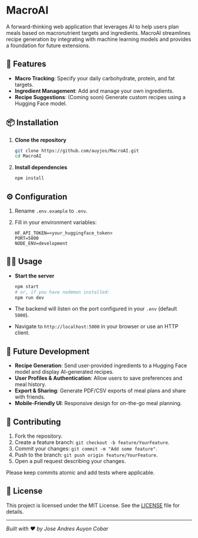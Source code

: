# MacroAI

A forward-thinking web application that leverages AI to help users plan meals based on macronutrient targets and ingredients. MacroAI streamlines recipe generation by integrating with machine learning models and provides a foundation for future extensions.

## 🚀 Features

* **Macro Tracking**: Specify your daily carbohydrate, protein, and fat targets.
* **Ingredient Management**: Add and manage your own ingredients.
* **Recipe Suggestions**: (Coming soon) Generate custom recipes using a Hugging Face model.

## 📦 Installation

1. **Clone the repository**

   ```bash
   git clone https://github.com/auyjos/MacroAI.git
   cd MacroAI
   ```
2. **Install dependencies**

   ```bash
   npm install
   ```

## ⚙️ Configuration

1. Rename `.env.example` to `.env`.
2. Fill in your environment variables:

   ```dotenv
   HF_API_TOKEN=<your_huggingface_token>
   PORT=5000
   NODE_ENV=development
   ```

## 🚴‍♀️ Usage

* **Start the server**

  ```bash
  npm start
  # or, if you have nodemon installed:
  npm run dev
  ```
* The backend will listen on the port configured in your `.env` (default `5000`).
* Navigate to `http://localhost:5000` in your browser or use an HTTP client.

## 🔭 Future Development

* **Recipe Generation**: Send user-provided ingredients to a Hugging Face model and display AI-generated recipes.
* **User Profiles & Authentication**: Allow users to save preferences and meal history.
* **Export & Sharing**: Generate PDF/CSV exports of meal plans and share with friends.
* **Mobile-Friendly UI**: Responsive design for on-the-go meal planning.

## 🤝 Contributing

1. Fork the repository.
2. Create a feature branch: `git checkout -b feature/YourFeature`.
3. Commit your changes: `git commit -m "Add some feature"`.
4. Push to the branch: `git push origin feature/YourFeature`.
5. Open a pull request describing your changes.

Please keep commits atomic and add tests where applicable.

## 📝 License

This project is licensed under the MIT License. See the [LICENSE](LICENSE) file for details.

---

*Built with ❤️ by Jose Andres Auyon Cobar*
